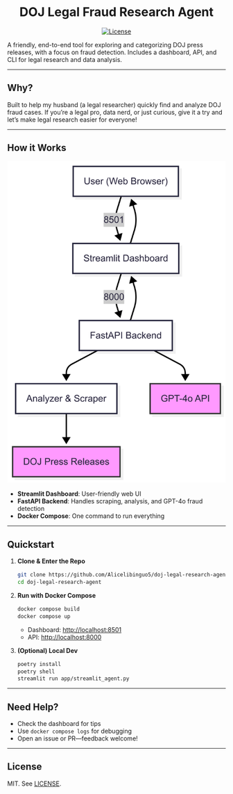 <div align="center">

# DOJ Legal Fraud Research Agent

[![License](https://img.shields.io/github/license/Alicelibinguo5/doj-case-research-agent)](LICENSE)

</div>

A friendly, end-to-end tool for exploring and categorizing DOJ press releases, with a focus on fraud detection. Includes a dashboard, API, and CLI for legal research and data analysis.

---

## Why?
Built to help my husband (a legal researcher) quickly find and analyze DOJ fraud cases. If you’re a legal pro, data nerd, or just curious, give it a try and let’s make legal research easier for everyone!

---

## How it Works

![System Architecture Diagram](./agent.png)

- **Streamlit Dashboard**: User-friendly web UI
- **FastAPI Backend**: Handles scraping, analysis, and GPT-4o fraud detection
- **Docker Compose**: One command to run everything

---

## Quickstart

1. **Clone & Enter the Repo**
   ```bash
   git clone https://github.com/Alicelibinguo5/doj-legal-research-agent.git
   cd doj-legal-research-agent
   ```
2. **Run with Docker Compose**
   ```bash
   docker compose build
   docker compose up
   ```
   - Dashboard: [http://localhost:8501](http://localhost:8501)
   - API: [http://localhost:8000](http://localhost:8000)

3. **(Optional) Local Dev**
   ```bash
   poetry install
   poetry shell
   streamlit run app/streamlit_agent.py
   ```

---

## Need Help?
- Check the dashboard for tips
- Use `docker compose logs` for debugging
- Open an issue or PR—feedback welcome!

---

## License
MIT. See [LICENSE](LICENSE).
